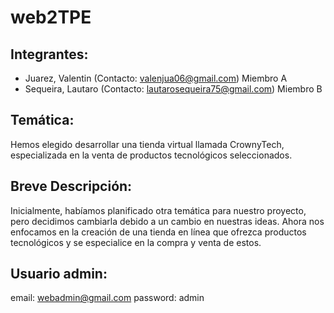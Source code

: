 # web2TPE
## Integrantes:
- Juarez, Valentin (Contacto: valenjua06@gmail.com) Miembro A  
- Sequeira, Lautaro (Contacto: lautarosequeira75@gmail.com) Miembro B

## Temática:
Hemos elegido desarrollar una tienda virtual llamada CrownyTech, especializada en la venta de productos tecnológicos seleccionados.

## Breve Descripción:
Inicialmente, habíamos planificado otra temática para nuestro proyecto, pero decidimos cambiarla debido a un cambio en nuestras ideas. Ahora nos enfocamos en la creación de una tienda en línea que ofrezca productos tecnológicos y se especialice en la compra y venta de estos.
## Usuario admin:
email: webadmin@gmail.com
password: admin
